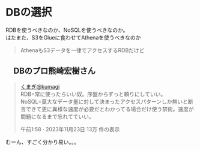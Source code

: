 # DBの選択

RDBを使うべきなのか、NoSQLを使うべきなのか。  
はたまた、S3をGlueに食わせてAthenaを使うべきなのか

> AthenaもS3データを一律でアクセスするRDBだけど

## 　DBのプロ熊崎宏樹さん

> [くまぎ@kumagi](https://twitter.com/kumagi/status/1727371026689147186)  
> RDB=常に使ったらいい奴。序盤からずっと頼りにしていい。  
> NoSQL=莫大なデータ量に対して決まったアクセスパターンしか無いと断言できて更に異様な速度が必要だとわかってる場合だけ使う禁術。速度が問題になるまで忘れてていい。
>
> 午前1:58 · 2023年11月23日 13万 件の表示

むーん、すごく分かり易い。。。
